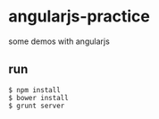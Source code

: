 angularjs-practice
==================

some demos with angularjs

## run
```
$ npm install
$ bower install
$ grunt server
```
